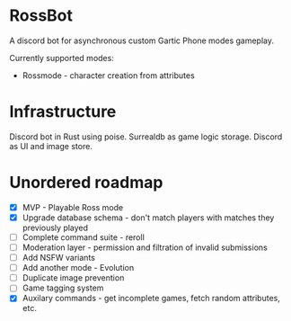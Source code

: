 # RossBot

A discord bot for asynchronous custom Gartic Phone modes gameplay.

Currently supported modes:
- Rossmode - character creation from attributes

# Infrastructure

Discord bot in Rust using poise.
Surrealdb as game logic storage.
Discord as UI and image store.

# Unordered roadmap

- [x] MVP - Playable Ross mode
- [x] Upgrade database schema - don't match players with matches they previously played
- [ ] Complete command suite - reroll
- [ ] Moderation layer - permission and filtration of invalid submissions
- [ ] Add NSFW variants
- [ ] Add another mode - Evolution
- [ ] Duplicate image prevention
- [ ] Game tagging system
- [x] Auxilary commands - get incomplete games, fetch random attributes, etc.
